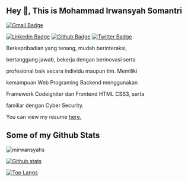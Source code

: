 
## Hey 👋, This is Mohammad Irwansyah Somantri

[![Gmail Badge](https://img.shields.io/badge/-mirwansyah1933@gmail.com-c14438?style=flat&logo=Gmail&logoColor=white&link=mailto:mirwansyah1933@gmail.com)](mailto:mirwansyah1933@gmail.com) 

[![Linkedin Badge](https://img.shields.io/badge/-mirwansyahs-0072b1?style=flat&logo=Linkedin&logoColor=white&link=https://www.linkedin.com/in/mirwansyahs/)](https://www.linkedin.com/in/mirwansyahs/) [![Github Badge](https://img.shields.io/badge/-mirwansyahs-grey?style=flat&logo=github&logoColor=white&link=https://github.com/mirwansyahs/)](https://www.github.com/mirwansyahs/) [![Twitter Badge](https://img.shields.io/badge/-mirwansyahs_-00acee?style=flat&logo=twitter&logoColor=white&link=https://twitter.com/mirwansyahs_/)](https://www.twitter.com/mirwansyahs_/) <p align='left'>Berkepribadian yang tenang, mudah berinteraksi,

bertanggung jawab, bekerja dengan berinovasi serta

profesional baik secara individu maupun tim. Memiliki

kemampuan Web Programing Backend menggunakan

Framework Codeigniter dan Frontend HTML CSS3, serta

familiar dengan Cyber Security.</p><p align='left'> You can view my resume <a href='https://drive.google.com/file/d/18DWDXj9ich3jIkUiG0P0DPahI_TA4Yzz/view?usp=sharing ' target=_blank><u>here</u>.</a></p>

## Some of my Github Stats

<p align=left> <img src=https://komarev.com/ghpvc/?username=mirwansyahs alt=mirwansyahs /> </p>

[![Github stats](https://github-readme-stats.vercel.app/api?username=mirwansyahs&show_icons=true&include_all_commits=true&theme=algolia)](https://github.com/mirwansyahs/github-readme-stats)

[![Top Langs](https://github-readme-stats.vercel.app/api/top-langs/?username=mirwansyahs&layout=compact&theme=algolia)](https://github.com/mirwansyahs/github-readme-stats)

